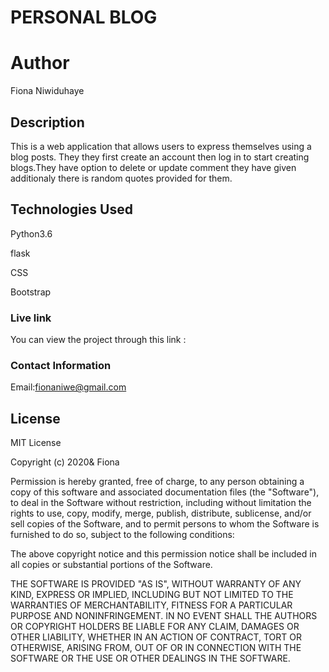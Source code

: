 
# PERSONAL BLOG

# Author
Fiona Niwiduhaye

## Description
This is a web application that allows users to express themselves using a blog posts. They they first create an account then log in to start creating blogs.They have option to delete or update comment they have given additionaly there is random quotes provided for them.

## Technologies Used

Python3.6

flask

CSS

Bootstrap

### Live link

You can view the project through this link :

### Contact Information

Email:fionaniwe@gmail.com

## License
MIT License

Copyright (c) 2020& Fiona

Permission is hereby granted, free of charge, to any person obtaining a copy of this software and associated documentation files (the "Software"), to deal in the Software without restriction, including without limitation the rights to use, copy, modify, merge, publish, distribute, sublicense, and/or sell copies of the Software, and to permit persons to whom the Software is furnished to do so, subject to the following conditions:

The above copyright notice and this permission notice shall be included in all copies or substantial portions of the Software.

THE SOFTWARE IS PROVIDED "AS IS", WITHOUT WARRANTY OF ANY KIND, EXPRESS OR IMPLIED, INCLUDING BUT NOT LIMITED TO THE WARRANTIES OF MERCHANTABILITY, FITNESS FOR A PARTICULAR PURPOSE AND NONINFRINGEMENT. IN NO EVENT SHALL THE AUTHORS OR COPYRIGHT HOLDERS BE LIABLE FOR ANY CLAIM, DAMAGES OR OTHER LIABILITY, WHETHER IN AN ACTION OF CONTRACT, TORT OR OTHERWISE, ARISING FROM, OUT OF OR IN CONNECTION WITH THE SOFTWARE OR THE USE OR OTHER DEALINGS IN THE SOFTWARE.

